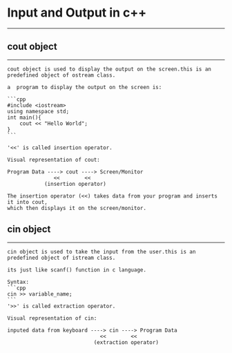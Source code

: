 # Input and Output in c++
--------------------------------

## cout object
---------  
    cout object is used to display the output on the screen.this is an predefined object of ostream class.  

    a  program to display the output on the screen is:

    ```cpp
    #include <iostream>
    using namespace std;
    int main(){
        cout << "Hello World";
    }
    ```

    '<<' is called insertion operator.

    Visual representation of cout:

    Program Data ----> cout ----> Screen/Monitor
                   <<        <<
                (insertion operator)

    The insertion operator (<<) takes data from your program and inserts it into cout,
    which then displays it on the screen/monitor.
    
## cin object
---------  
    cin object is used to take the input from the user.this is an predefined object of istream class.   

    its just like scanf() function in c language.  

    Syntax:
    ```cpp
    cin >> variable_name;
    ```
    '>>' is called extraction operator. 

    Visual representation of cin:

    inputed data from keyboard ----> cin ----> Program Data
                                  <<        <<
                                (extraction operator)  


